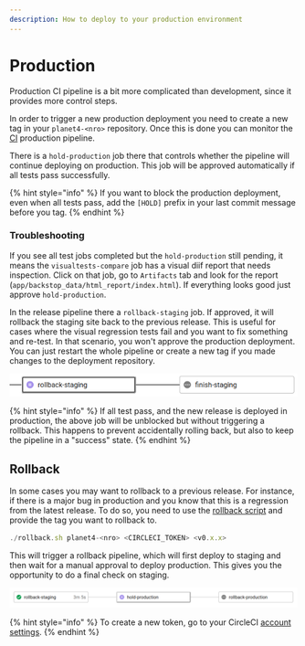 ```yaml
---
description: How to deploy to your production environment
---
```


# Production

Production CI pipeline is a bit more complicated than development, since it provides more control steps.

In order to trigger a new production deployment you need to create a new tag in your `planet4-<nro>` repository. Once this is done you can monitor the [CI](https://app.circleci.com/projects/project-dashboard/github/greenpeace) production pipeline.

There is a `hold-production` job there that controls whether the pipeline will continue deploying on production. This job will be approved automatically if all tests pass successfully.

{% hint style="info" %}
If you want to block the production deployment, even when all tests pass, add the `[HOLD]` prefix in your last commit message before you tag.
{% endhint %}

### Troubleshooting

If you see all test jobs completed but the `hold-production` still pending, it means the `visualtests-compare` job has a visual diif report that needs inspection. Click on that job, go to `Artifacts` tab and look for the report \(`app/backstop_data/html_report/index.html`\). If everything looks good just approve `hold-production`.

In the release pipeline there a `rollback-staging` job. If approved, it will rollback the staging site back to the previous release. This is useful for cases where the visual regression tests fail and you want to fix something and re-test. In that scenario, you won't approve the production deployment. You can just restart the whole pipeline or create a new tag if you made changes to the deployment repository.

![Rollback Staging](../../.gitbook/assets/rollback-staging%20%281%29.png)

{% hint style="info" %}
If all test pass, and the new release is deployed in production, the above job will be unblocked but without triggering a rollback. This happens to prevent accidentally rolling back, but also to keep the pipeline in a "success" state.
{% endhint %}

## Rollback

In some cases you may want to rollback to a previous release. For instance, if there is a major bug in production and you know that this is a regression from the latest release. To do so, you need to use the [rollback script](https://github.com/greenpeace/planet4-base-fork/blob/master/scripts/rollback.sh) and provide the tag you want to rollback to.

```javascript
./rollback.sh planet4-<nro> <CIRCLECI_TOKEN> <v0.x.x>
```

This will trigger a rollback pipeline, which will first deploy to staging and then wait for a manual approval to deploy production. This gives you the opportunity to do a final check on staging.

![](../../.gitbook/assets/rollback%20%281%29.png)

{% hint style="info" %}
To create a new token, go to your CircleCI [account settings](https://app.circleci.com/settings/user/tokens).
{% endhint %}

